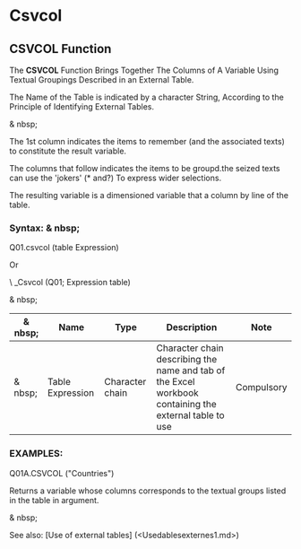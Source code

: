 # Csvcol

## CSVCOL Function

The **CSVCOL** Function Brings Together The Columns of A Variable Using Textual Groupings Described in an External Table.

The Name of the Table is indicated by a character String, According to the Principle of Identifying External Tables.

& nbsp;

The 1st column indicates the items to remember (and the associated texts) to constitute the result variable.

The columns that follow indicates the items to be groupd.the seized texts can use the 'jokers' (\* and?) To express wider selections.

The resulting variable is a dimensioned variable that a column by line of the table.

### Syntax: & nbsp;

Q01.csvcol (table Expression)

Or

\ _Csvcol (Q01; Expression table)

& nbsp;

|& nbsp;|**Name** |**Type** |**Description** |**Note** |
|--- |--- |--- |--- |--- |
|& nbsp;|Table Expression |Character chain |Character chain describing the name and tab of the Excel workbook containing the external table to use |Compulsory |

### EXAMPLES:

Q01A.CSVCOL ("Countries")

Returns a variable whose columns corresponds to the textual groups listed in the table in argument.

& nbsp;

See also: [Use of external tables] (<Usedablesexternes1.md>)